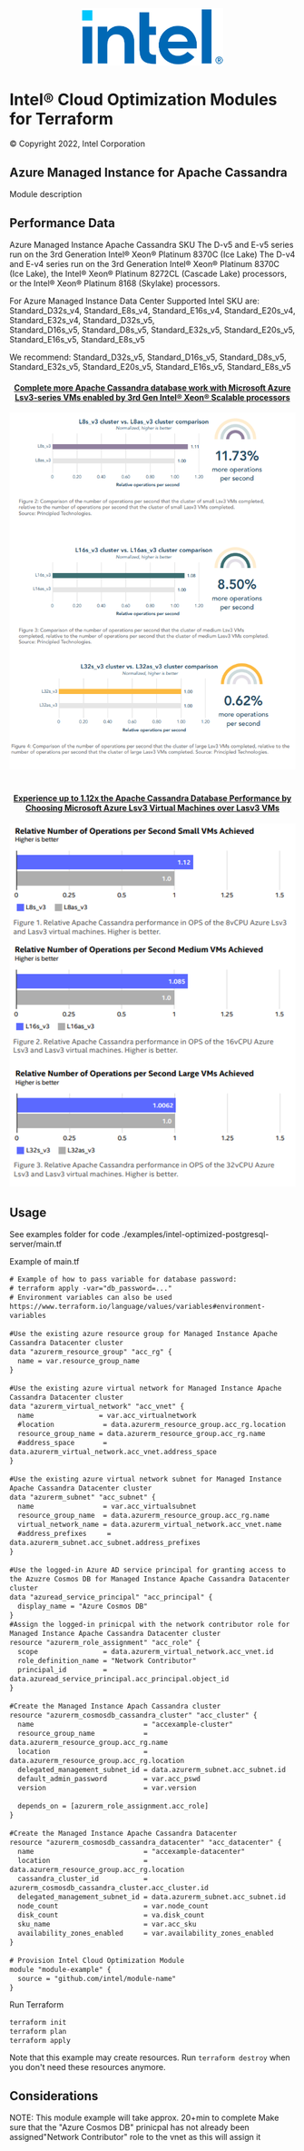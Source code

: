 <p align="center">
  <img src="./images/logo-classicblue-800px.png" alt="Intel Logo" width="250"/>
</p>

# Intel® Cloud Optimization Modules for Terraform

© Copyright 2022, Intel Corporation

## Azure Managed Instance for Apache Cassandra

 Module description

## Performance Data

Azure Managed Instance Apache Cassandra SKU
The D-v5 and E-v5 series run on the 3rd Generation Intel® Xeon® Platinum 8370C (Ice Lake)
The D-v4 and E-v4 series run on the 3rd Generation Intel® Xeon® Platinum 8370C (Ice Lake), the Intel® Xeon® Platinum 8272CL (Cascade Lake) processors, or the Intel® Xeon® Platinum 8168 (Skylake) processors.

For Azure Managed Instance Data Center Supported Intel SKU are:
Standard_D32s_v4, Standard_E8s_v4, Standard_E16s_v4, Standard_E20s_v4, Standard_E32s_v4, Standard_D32s_v5,  
Standard_D16s_v5, Standard_D8s_v5, Standard_E32s_v5, Standard_E20s_v5, Standard_E16s_v5, Standard_E8s_v5

We recommend:  Standard_D32s_v5, Standard_D16s_v5, Standard_D8s_v5, Standard_E32s_v5, Standard_E20s_v5, Standard_E16s_v5, Standard_E8s_v5

<center>

#### [Complete more Apache Cassandra database work with Microsoft Azure Lsv3-series VMs enabled by 3rd Gen Intel® Xeon® Scalable processors](https://www.principledtechnologies.com/intel/Lsv3-VMs-Apache-Cassandra-competitive-0822.pdf)

<p align="center">
  <a href="https://www.principledtechnologies.com/intel/Lsv3-VMs-Apache-Cassandra-competitive-0822.pdf">
  <img src="./images/azure_lsv3_casssandra.png?raw=true" alt="Cassandra" width="600"/>
  </a>
</p>

#

#### [Experience up to 1.12x the Apache Cassandra Database Performance by Choosing Microsoft Azure Lsv3 Virtual Machines over Lasv3 VMs](https://www.principledtechnologies.com/intel/Lsv3-VMs-Apache-Cassandra-competitive-0822.pdf)

<p align="center">
  <a href="https://www.principledtechnologies.com/intel/Lsv3-VMs-Apache-Cassandra-competitive-0822.pdf">
  <img src="./images/azure_lsv3_casssandra_smlvms.png?raw=true" alt="Cassandra" width="600"/>
  </a>
</p>

</center>

## Usage

See examples folder for code ./examples/intel-optimized-postgresql-server/main.tf

Example of main.tf

```hcl
# Example of how to pass variable for database password:
# terraform apply -var="db_password=..."
# Environment variables can also be used https://www.terraform.io/language/values/variables#environment-variables

#Use the existing azure resource group for Managed Instance Apache Cassandra Datacenter cluster
data "azurerm_resource_group" "acc_rg" {
  name = var.resource_group_name
}

#Use the existing azure virtual network for Managed Instance Apache Cassandra Datacenter cluster
data "azurerm_virtual_network" "acc_vnet" {
  name                = var.acc_virtualnetwork
  #location            = data.azurerm_resource_group.acc_rg.location
  resource_group_name = data.azurerm_resource_group.acc_rg.name
  #address_space       = data.azurerm_virtual_network.acc_vnet.address_space
}

#Use the existing azure virtual network subnet for Managed Instance Apache Cassandra Datacenter cluster
data "azurerm_subnet" "acc_subnet" {
  name                 = var.acc_virtualsubnet
  resource_group_name  = data.azurerm_resource_group.acc_rg.name
  virtual_network_name = data.azurerm_virtual_network.acc_vnet.name
  #address_prefixes     = data.azurerm_subnet.acc_subnet.address_prefixes
}

#Use the logged-in Azure AD service principal for granting access to the Azuzre Cosmos DB for Managed Instance Apache Cassandra Datacenter cluster
data "azuread_service_principal" "acc_principal" {
  display_name = "Azure Cosmos DB"
}
#Assign the logged-in prinicpal with the network contributor role for Managed Instance Apache Cassandra Datacenter cluster
resource "azurerm_role_assignment" "acc_role" {
  scope                = data.azurerm_virtual_network.acc_vnet.id
  role_definition_name = "Network Contributor"
  principal_id         = data.azuread_service_principal.acc_principal.object_id
}

#Create the Managed Instance Apach Cassandra cluster
resource "azurerm_cosmosdb_cassandra_cluster" "acc_cluster" {
  name                           = "accexample-cluster"
  resource_group_name            = data.azurerm_resource_group.acc_rg.name
  location                       = data.azurerm_resource_group.acc_rg.location
  delegated_management_subnet_id = data.azurerm_subnet.acc_subnet.id
  default_admin_password         = var.acc_pswd
  version                        = var.version

  depends_on = [azurerm_role_assignment.acc_role]
}

#Create the Managed Instance Apache Cassandra Datacenter 
resource "azurerm_cosmosdb_cassandra_datacenter" "acc_datacenter" {
  name                           = "accexample-datacenter"
  location                       = data.azurerm_resource_group.acc_rg.location
  cassandra_cluster_id           = azurerm_cosmosdb_cassandra_cluster.acc_cluster.id
  delegated_management_subnet_id = data.azurerm_subnet.acc_subnet.id
  node_count                     = var.node_count
  disk_count                     = va.disk_count
  sku_name                       = var.acc_sku
  availability_zones_enabled     = var.availability_zones_enabled
}

# Provision Intel Cloud Optimization Module
module "module-example" {
  source = "github.com/intel/module-name"
}

```

Run Terraform

```hcl
terraform init  
terraform plan
terraform apply

```

Note that this example may create resources. Run `terraform destroy` when you don't need these resources anymore.

## Considerations  
NOTE: This module example will take approx. 20+min to complete 
Make sure that the "Azure Cosmos DB" prinicpal has not already been assigned"Network Contributor" role to the vnet as this will assign it